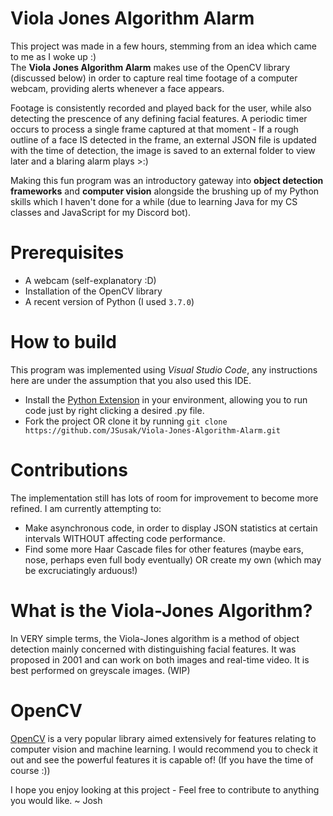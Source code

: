 # Viola Jones Algorithm Alarm
This project was made in a few hours, stemming from an idea which came to me as I woke up :)  
The **Viola Jones Algorithm Alarm** makes use of the OpenCV library (discussed below) in order to capture real time footage of a computer webcam, providing alerts whenever a face appears.   

Footage is consistently recorded and played back for the user, while also detecting the prescence of any defining facial features. A periodic timer occurs to process a single frame captured at that moment - If a rough outline of a face IS detected in the frame, an external JSON file is updated with the time of detection, the image is saved to an external folder to view later and a blaring alarm plays >:)

Making this fun program was an introductory gateway into **object detection frameworks** and **computer vision** alongside the brushing up of my Python skills which I haven't done for a while (due to learning Java for my CS classes and JavaScript for my Discord bot).

# Prerequisites
- A webcam (self-explanatory :D)
- Installation of the OpenCV library
- A recent version of Python (I used `3.7.0`)

# How to build

This program was implemented using *Visual Studio Code*, any instructions here are under the assumption that you also used this IDE.
- Install the [Python Extension](https://marketplace.visualstudio.com/items?itemName=ms-python.python) in your environment, allowing you to run code just by right clicking a desired .py file.
- Fork the project OR clone it by running `git clone https://github.com/JSusak/Viola-Jones-Algorithm-Alarm.git`

# Contributions
The implementation still has lots of room for improvement to become more refined. I am currently attempting to:
- Make asynchronous code, in order to display JSON statistics at certain intervals WITHOUT affecting code performance.
- Find some more Haar Cascade files for other features (maybe ears, nose, perhaps even full body eventually) OR create my own (which may be excruciatingly arduous!)

# What is the Viola-Jones Algorithm?
In VERY simple terms, the Viola-Jones algorithm is a method of object detection mainly concerned with distinguishing facial features. It was proposed in 2001 and can work on both images and real-time video. It is best performed on greyscale images.
(WIP)

# OpenCV 
[OpenCV](https://opencv.org/about/) is a very popular library aimed extensively for features relating to computer vision and machine learning. I would recommend you to check it out and see the powerful features it is capable of! (If you have the time of course :))

I hope you enjoy looking at this project - Feel free to contribute to anything you would like.
~ Josh
